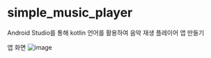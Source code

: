 # simple_music_player
Android Studio를 통해 kotlin 언어를 활용하여 음악 재생 플레이어 앱 만들기


앱 화면
![image](https://github.com/user-attachments/assets/21ae3d28-461b-4114-a830-a335508a58d8)



